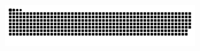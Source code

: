 <picture>
  <source media="(prefers-color-scheme: dark)" srcset="https://raw.githubusercontent.com/hanhan258/hanhan258/output/github-contribution-grid-snake-dark.svg">
  <source media="(prefers-color-scheme: light)" srcset="https://raw.githubusercontent.com/hanhan258/hanhan258/output/github-contribution-grid-snake.svg">
  <img alt="github contribution grid snake animation" src="https://raw.githubusercontent.com/hanhan258/hanhan258/output/github-contribution-grid-snake.svg">
</picture>
